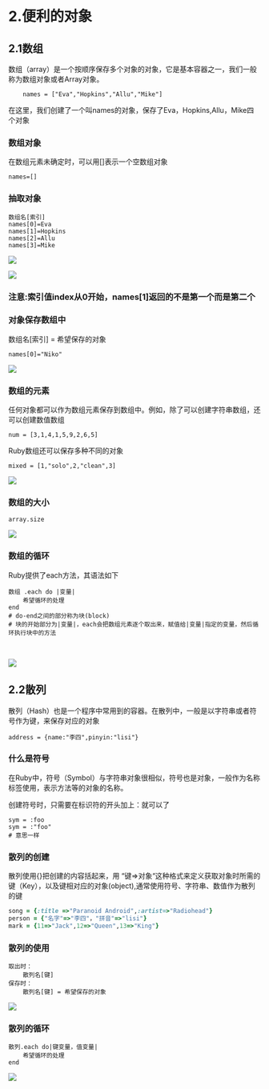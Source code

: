 # 2.便利的对象

## 2.1数组

数组（array）是一个按顺序保存多个对象的对象，它是基本容器之一，我们一般称为数组对象或者Array对象。

```text
    names = ["Eva","Hopkins","Allu","Mike"]
```

在这里，我们创建了一个叫names的对象，保存了Eva，Hopkins,Allu，Mike四个对象

### 数组对象

在数组元素未确定时，可以用\[\]表示一个空数组对象

```text
names=[]
```

### 抽取对象

```text
数组名[索引]
names[0]=Eva
names[1]=Hopkins
names[2]=Allu
names[3]=Mike
```

![](../.gitbook/assets/image%20%2844%29.png)

![](../.gitbook/assets/image%20%2816%29.png)

### 注意:索引值index从0开始，names\[1\]返回的不是第一个而是第二个

### 对象保存数组中

数组名\[索引\] = 希望保存的对象

```text
names[0]="Niko"
```

![](../.gitbook/assets/image%20%28102%29.png)

### 数组的元素

任何对象都可以作为数组元素保存到数组中。例如，除了可以创建字符串数组，还可以创建数值数组

`num = [3,1,4,1,5,9,2,6,5]`

Ruby数组还可以保存多种不同的对象

`mixed = [1,"solo",2,"clean",3]`

![](../.gitbook/assets/image%20%2810%29.png)

### 数组的大小

```text
array.size
```

![](../.gitbook/assets/image%20%28131%29.png)

### 数组的循环

Ruby提供了each方法，其语法如下

```text
数组 .each do |变量|
    希望循环的处理
end
# do-end之间的部分称为块(block)
# 块的开始部分为|变量|，each会把数组元素逐个取出来，赋值给|变量|指定的变量，然后循环执行块中的方法
```

​

![](../.gitbook/assets/image%20%2876%29.png)

## 2.2散列

散列（Hash）也是一个程序中常用到的容器。在散列中，一般是以字符串或者符号作为键，来保存对应的对象

```text
address = {name:"李四",pinyin:"lisi"}
```

### 什么是符号

在Ruby中，符号（Symbol）与字符串对象很相似，符号也是对象，一般作为名称标签使用，表示方法等的对象的名称。

创建符号时，只需要在标识符的开头加上：就可以了

```text
sym = :foo
sym = :"foo"
# 意思一样
```

### 散列的创建

散列使用{}把创建的内容括起来，用 “键=&gt;对象“这种格式来定义获取对象时所需的键（Key），以及键相对应的对象\(object\),通常使用符号、字符串、数值作为散列的键

```ruby
song = {:title =>"Paranoid Android",:artist=>"Radiohead"}
person = {"名字"=>"李四"，"拼音"=>"lisi"}
mark = {11=>"Jack",12=>"Queen",13=>"King"}
```

### 散列的使用

```text
取出时：
    散列名[键]
保存时：
    散列名[键] = 希望保存的对象
```

![](../.gitbook/assets/image%20%2847%29.png)

### 散列的循环

```text
散列.each do|键变量，值变量|
    希望循环的处理
end
```

![](../.gitbook/assets/image%20%2891%29.png)

